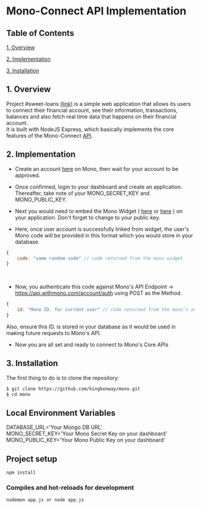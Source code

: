 # Mono-Connect API Implementation

## Table of Contents  

[1. Overview](#1-overview) 

[2. Implementation](#2-implementation) 

[3. Installation](#3-installation)  


## 1. Overview  

Project #sweet-loans [(link)](https://sweet-loans.herokuapp.com/) is a simple web application that allows its users to connect their financial account, see their information, transactions, balances and also fetch real time data that happens on their financial account.  
It is built with NodeJS Express, which basically implements the core features of the Mono-Connect [API](https://docs.mono.co/reference).  

## 2. Implementation  

- Create an account [here](https://app.withmono.com/register) on Mono, then wait for your account to be approved.  

- Once confirmed, login to your dashboard and create an application. Thereafter, take note of your MONO_SECRET_KEY and MONO_PUBLIC_KEY.  

- Next you would need to embed the Mono Widget ( [here](https://docs.mono.co/docs) or [here](https://github.com/withmono/A-sample-widget-setup) ) on your application. Don't forget to change to your public key.  

- Here, once user account is successfully linked from widget, the user's Mono code will be provided in this format which you would store in your database.  
```javascript
{
    code: "some random code" // code returned from the mono widget
}
```  
<br />

- Now, you authenticate this code against Mono's API Endpoint -> https://api.withmono.com/account/auth using POST as the Method.
```javascript
{
    id: "Mono ID. for current user" // code returned from the mono's authentication api
}
```  
Also, ensure this ID. is stored in your database as it would be used in making future requests to Mono's API.

- Now you are all set and ready to connect to Mono's Core APIs



## 3. Installation

The first thing to do is to clone the repository:


```sh
$ git clone https://github.com/kingkenway/mono.git
$ cd mono
```

## Local Environment Variables
DATABASE_URL='Your Mongo DB URL'  
MONO_SECRET_KEY='Your Mono Secret Key on your dashboard'  
MONO_PUBLIC_KEY='Your Mono Public Key on your dashboard'  

## Project setup
```
npm install
```

### Compiles and hot-reloads for development
```
nodemon app.js or node app.js
```
